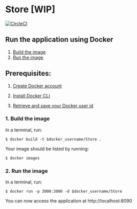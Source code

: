 # Store [WIP]

[![CircleCI](https://circleci.com/gh/khizar-ali/Store.svg?style=svg)](https://circleci.com/gh/khizar-ali/Store)

## Run the application using Docker
1. [Build the image](#1-build-the-image)
2. [Run the image](#2-run-the-image)

## Prerequisites:
1. [Create Docker account](https://cloud.docker.com/)
 
2. [Install Docker CLI](https://docs.docker.com/install/)

3. [Retrieve and save your Docker user id](https://cloud.docker.com/)

### 1. Build the image

In a terminal, run:
```
$ docker build -t $docker_username/Store .
```

Your image should be listed by running:

```
$ docker images
```

### 2. Run the image

In a terminal, run:

```
$ docker run -p 3000:3000 -d $docker_username/Store
```

You can now access the application at http://localhost:8090

